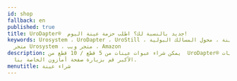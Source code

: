 ```yaml
---
id: shop
fallback: en
published: true
title: UroDapter®  جديد بالنسبة لك؟ اطلب حزمة عينة اليوم!
keywords: Urosystem ، UroDapter ، UroStill ، حزمة عينة ، محول المسالك البولية ،
  متجر Urosystem ، متجر ويب ، Amazon
description: يمكن شراء عبوات عينات من 5 قطع / 10 قطع من  UroDapter® هنا. للكميات
  الأكبر قم بزيارة صفحة أمازون الخاصة بنا.
menutitle: شراء عينة
---
```

